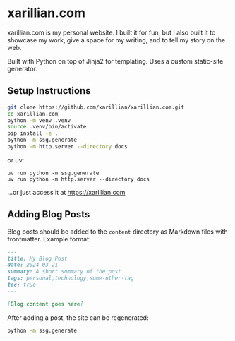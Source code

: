 # xarillian.com

xarillian.com is my personal website. I built it for fun, but I also built it to showcase my work, give a space for my writing, and to tell my story on the web. 

Built with Python on top of Jinja2 for templating. Uses a custom static-site generator.

## Setup Instructions

```bash
git clone https://github.com/xarillian/xarillian.com.git
cd xarillian.com
python -m venv .venv
source .venv/bin/activate
pip install -e .
python -m ssg.generate
python -m http.server --directory docs
```

or uv:

```
uv run python -m ssg.generate
uv run python -m http.server --directory docs
```

...or just access it at https://xarillian.com

## Adding Blog Posts

Blog posts should be added to the `content` directory as Markdown files with frontmatter. Example format:

```markdown
---
title: My Blog Post
date: 2024-03-21
summary: A short summary of the post
tags: personal,technology,some-other-tag
toc: true
---

[Blog content goes here]
```

After adding a post, the site can be regenerated:

```bash
python -m ssg.generate
```
